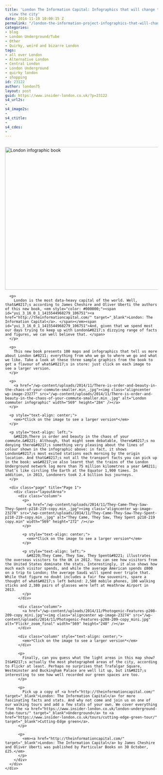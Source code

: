 ```yaml
---
title: 'London The Information Capital: Infographics that will change the way you
  view the city'
date: 2014-11-10 10:00:15 Z
permalink: "/london-the-information-project-infographics-that-will-change-the-way-you-view-the-city/"
categories:
- blog
- London Underground/Tube
- Other
- Quirky, weird and bizarre London
tags:
- all over London
- Alternative London
- Central London
- London Underground
- quirky london
- shopping
id: 23122
author: london75
layout: post
guid: https://www.insider-london.co.uk/?p=23122
s4_url2s:
-
s4_image2s:
-
s4_ctitle:
-
s4_cdes:
-
---
```


<div class="page" title="Page 1">
  <div class="layoutArea">
    <div class="column">
      <p>
        <a href="/wp-content/uploads/2014/11/Jacket_mini.jpg"><img class="aligncenter wp-image-23273 size-full" src="/wp-content/uploads/2014/11/Jacket_mini.jpg" alt="London infographic book" width="569" height="470" /></a>
      </p>

      <p>
        London is the most data-heavy capital of the world. Well, that&#8217;s according to James Cheshire and Oliver Uberti the authors of this new book, <em style="color: #000000;"><span id="yui_3_16_0_1_1415544968279_106751"><a href="http://theinformationcapital.com/" target="_blank">London: The Information Capital</a>. </span></em><span id="yui_3_16_0_1_1415544968279_106751">And, given that we spend most our days trying to keep up with London&#8217;s dizzying range of facts and figures, we can well believe that. </span>
      </p>

      <p>
        This new book presents 100 maps and infographics that tell us more about London &#8211; everything from who we go to where we go and what we like. Take a look at these three sample graphics from the book to get a flavour of what&#8217;s in store: just click on each image to see a larger version.
      </p>

      <p>
        <a href="/wp-content/uploads/2014/11/There-is-order-and-beauty-in-the-chaos-of-your-commute-smaller.min_.jpg"><img class="aligncenter wp-image-23277" src="/wp-content/uploads/2014/11/There-is-order-and-beauty-in-the-chaos-of-your-commute-smaller.min_.jpg" alt="London commuter infographic" width="569" height="284" /></a>
      </p>

      <p style="text-align: center;">
        <em>*Click on the image to see a larger version*</em>
      </p>

      <p style="text-align: left;">
        &#8220;There is order and beauty in the chaos of your commute.&#8221; Although, that might seem debatable, there&#8217;s no denying there&#8217;s something very pleasing about the lines of colour shown in the infographic above: in fact, it shows London&#8217;s most exited stations each morning by the origin location. And that&#8217;s not all the transport facts you can pick up in the book: we&#8217;ve also learnt that the trains of the London Underground network log more than 75 million kilometres a year &#8211; that’s like circling the Earth at the Equator 1,900 times. In addition, in 2013, Londoners took 2.4 billion bus journeys.
      </p>

      <div class="page" title="Page 1">
        <div class="layoutArea">
          <div class="column">
            <p>
              <a href="/wp-content/uploads/2014/11/They-Came-They-Saw-They-Spent-p218-219-copy.min_.jpg"><img class="aligncenter wp-image-23278" src="/wp-content/uploads/2014/11/They-Came-They-Saw-They-Spent-p218-219-copy.min_.jpg" alt="They Came, They Saw, They Spent p218-219 copy.min" width="569" height="272" /></a>
            </p>

            <p style="text-align: center;">
              <em>*Click on the image to see a larger version*</em>
            </p>

            <p style="text-align: left;">
              &#8220;They Came, They Saw, They Spent&#8221; illustrates the overseas visitors to the UK in 2012. You can see how visitors from the United States dominate the stats. Interestingly, it also shows how much each visitor spends, and while the average American spends £800 on a trip to London; the average Saudi will spend over triple that. While that figure no doubt includes a fair few souvenirs, spare a thought of what&#8217;s left behind: 2,580 mobile phones, 100 walking sticks and 2,380 pairs of glasses were left at Heathrow Airport in 2013.
            </p>
          </div>

          <div class="column">
            <a href="/wp-content/uploads/2014/11/Photogenic-Features-p208-209-copy_mini.jpg"><img class="aligncenter wp-image-23274" src="/wp-content/uploads/2014/11/Photogenic-Features-p208-209-copy_mini.jpg" alt="Flickr_zoom_final" width="569" height="240" /></a>
          </div>

          <div class="column" style="text-align: center;">
            <em>*Click on the image to see a larger version*</em>
          </div>

          <p>
            Finally, can you guess what the light areas in this map show? It&#8217;s actually the most photographed areas of the city, according to Flickr at least. Perhaps no surprises that Trafalgar Square, Westminster and Buckingham Palace are well lit up, but it&#8217;s interesting to see how well recorded our green spaces are too.
          </p>

          <p>
            Pick up a copy of <a href="http://theinformationcapital.com/" target="_blank">London: The Information Capital</a> for more fascinating facts and stats. And why not come and join us on one of our walking tours and add a few stats of your own. We cover everything from the <a href="https://www.insider-london.co.uk/london-underground-tube-tours/" target="_blank">Underground</a> to <a href="https://www.insider-london.co.uk/tours/cutting-edge-green-tour/" target="_blank">Cutting-Edge green</a>.
          </p>

          <p>
            <em><a href="http://theinformationcapital.com/" target="_blank">London: The Information Capital</a> by James Cheshire and Oliver Uberti was published by Particular Books on 30 October, £25.</em>
          </p>
        </div>
      </div>
    </div>
  </div>
</div>
